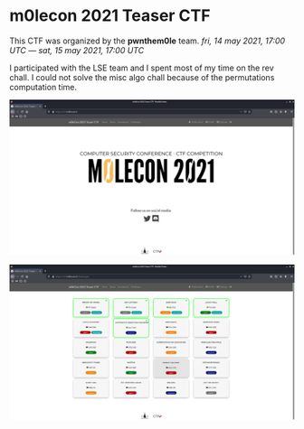 # m0lecon 2021 Teaser CTF

This CTF was organized by the **pwnthem0le** team. *fri, 14 may 2021, 17:00 UTC — sat, 15 may 2021, 17:00 UTC*

I participated with the LSE team and I spent most of my time on the rev chall. I could not solve the misc algo chall because of the permutations computation time.

![ctf](ctf.png)

![challs](challs.png)
